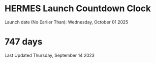 # HERMES Launch Countdown Clock

Launch date (No Earlier Than): Wednesday, October 01 2025
# 747 days

Last Updated Thursday, September 14 2023